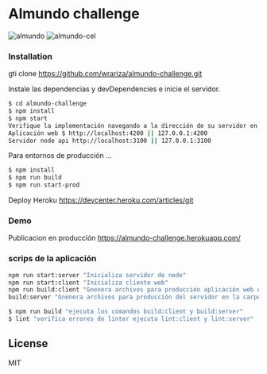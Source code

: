 # Almundo challenge

![almundo](https://drive.google.com/file/d/12YVOuUzg5lngJe9mw-tTtmRw8YRITWVL/view?usp=sharing)
![almundo-cel](https://drive.google.com/file/d/1Hwd3dQEH-XdF4G55upjrO2ymybx1uhEz/view?usp=sharing)

### Installation

gti clone https://github.com/wrariza/almundo-challenge.git 

Instale las dependencias y devDependencies e inicie el servidor.

```sh
$ cd almundo-challenge
$ npm install
$ npm start
Verifique la implementación navegando a la dirección de su servidor en su navegador preferido.
Aplicación web $ http://localhost:4200 || 127.0.0.1:4200
Servidor node api http://localhost:3100 || 127.0.0.1:3100
```

Para entornos de producción ...

```sh
$ npm install
$ npm run build
$ npm run start-prod
```
Deploy Heroku 
https://devcenter.heroku.com/articles/git
### Demo
Publicacion en producción 
https://almundo-challenge.herokuapp.com/

### scrips de la aplicación
```sh
npm run start:server "Inicializa servidor de node"
npm run start:client "Inicializa cliente web"
npm run build:client "Gnenera archivos para producción aplicación web en la carpeta dist"
build:server "Gnenera archivos para producción del servidor en la carpeta dist/server"

$ npm run build "ejecuta los comandos build:client y build:server"
$ lint "verifica errores de linter ejecuta lint:client y lint:server"
```

License
----

MIT

